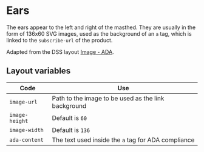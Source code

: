 # Ears
The ears appear to the left and right of the masthed. They are usually in the form of 136x60 SVG images, used as the background of an `a` tag, which is linked to the `subscribe-url` of the product.

Adapted from the DSS layout [Image - ADA](https://dss.p2p.tribuneinteractive.com/layouts/45/edit).

## Layout variables

| Code          | Use                                                 |
| ------------- | --------------------------------------------------- |
| `image-url`    | Path to the image to be used as the link background |
| `image-height` | Default is `60`                                     |
| `image-width` | Default is `136`                                    |
| `ada-content` | The text used inside the `a` tag for ADA compliance |
